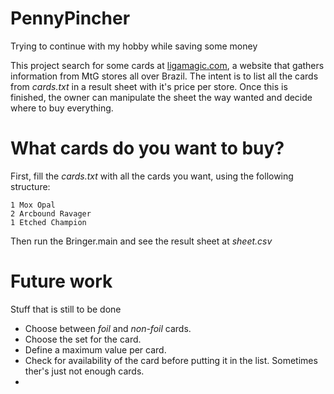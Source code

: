 # PennyPincher
Trying to continue with my hobby while saving some money 

This project search for some cards at [ligamagic.com](www.ligamagic.com), a website that gathers information from MtG stores all over Brazil. The intent is to list all the cards from *cards.txt* in a result sheet with it's price per store. Once this is finished, the owner can manipulate the sheet the way wanted and decide where to buy everything.

# What cards do you want to buy?

First, fill the *cards.txt* with all the cards you want, using the following structure:

```
1 Mox Opal
2 Arcbound Ravager
1 Etched Champion
```

Then run the Bringer.main and see the result sheet at *sheet.csv* 

# Future work

Stuff that is still to be done

* Choose between *foil* and *non-foil* cards.
* Choose the set for the card.
* Define a maximum value per card.
* Check for availability of the card before putting it in the list. Sometimes ther's just not enough cards.
* 